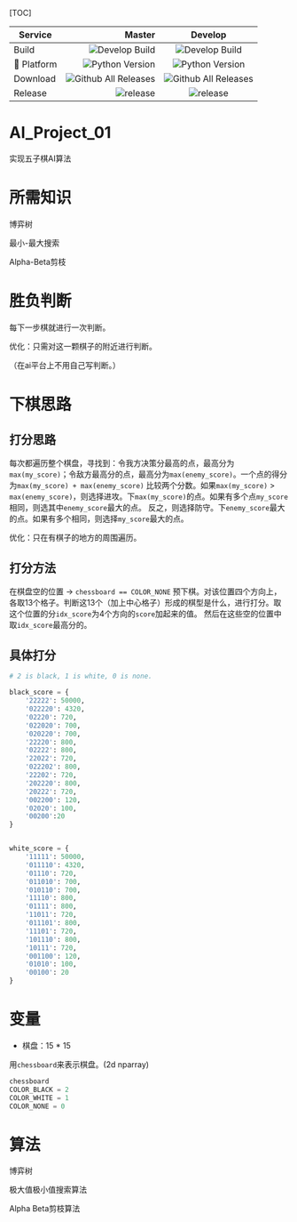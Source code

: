 [TOC]







|   Service  | Master   |  Develop  |
| --------   | -----:   | :----: |
|   Build    | ![Develop Build](https://img.shields.io/badge/build-passing-brightgreen.svg)|![Develop Build](https://img.shields.io/badge/build-passing-brightgreen.svg) |
|  Platform  | ![Python Version](https://img.shields.io/badge/python-3.6-blue.svg)    |   ![Python Version](https://img.shields.io/badge/python-3.6-blue.svg)    |
|  Download  | ![Github All Releases](https://img.shields.io/badge/downloads-2.99k-brightgreen.svg) | ![Github All Releases](https://img.shields.io/badge/downloads%20-2.99k-brightgreen.svg)     |
|  Release   | ![release](https://img.shields.io/badge/release-v1.1-blue.svg)  | ![release](https://img.shields.io/badge/release-v1.2-blue.svg)    |


# AI_Project_01

实现五子棋AI算法

# 所需知识

博弈树

最小-最大搜索

Alpha-Beta剪枝

# 胜负判断

每下一步棋就进行一次判断。

优化：只需对这一颗棋子的附近进行判断。

（在ai平台上不用自己写判断。）






# 下棋思路
## 打分思路

每次都遍历整个棋盘，寻找到：令我方决策分最高的点，最高分为`max(my_score)`；令敌方最高分的点，最高分为`max(enemy_score)`。一个点的得分为`max(my_score) + max(enemy_score)`
比较两个分数。如果`max(my_score)` > `max(enemy_score)`，则选择进攻。下`max(my_score)`的点。如果有多个点`my_score`相同，则选其中`enemy_score`最大的点。
反之，则选择防守。下`enemy_score`最大的点。如果有多个相同，则选择`my_score`最大的点。

优化：只在有棋子的地方的周围遍历。

## 打分方法
在棋盘空的位置 -> `chessboard == COLOR_NONE` 预下棋。对该位置四个方向上，各取13个格子。判断这13个（加上中心格子）形成的棋型是什么，进行打分。取这个位置的分`idx_score`为4个方向的`score`加起来的值。
然后在这些空的位置中取`idx_score`最高分的。

## 具体打分


```python
# 2 is black, 1 is white, 0 is none.

black_score = {
    '22222': 50000,
    '022220': 4320,
    '02220': 720,
    '022020': 700,
    '020220': 700,
    '22220': 800,
    '02222': 800,
    '22022': 720,
    '022202': 800,
    '22202': 720,
    '202220': 800,
    '20222': 720,
    '002200': 120,
    '02020': 100,
    '00200':20
}


white_score = {
    '11111': 50000,
    '011110': 4320,
    '01110': 720,
    '011010': 700,
    '010110': 700,
    '11110': 800,
    '01111': 800,
    '11011': 720,
    '011101': 800,
    '11101': 720,
    '101110': 800,
    '10111': 720,
    '001100': 120,
    '01010': 100,
    '00100': 20
}
```

# 变量

- 棋盘：15 * 15 

用`chessboard`来表示棋盘。(2d nparray)

``` python
chessboard
COLOR_BLACK = 2
COLOR_WHITE = 1
COLOR_NONE = 0
```



# 算法
博弈树

极大值极小值搜索算法

Alpha Beta剪枝算法